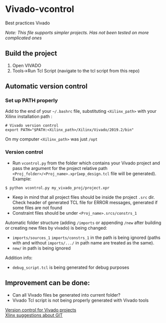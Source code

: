 # Vivado-vcontrol
Best practices Vivado

*Note: This file supports simpler projects. Has not been tested on more complicated ones*
## Build the project

1. Open VIVADO
2. Tools->Run Tcl Script (navigate to the tcl script from this repo)

## Automatic version control

### Set up PATH properly

Add to the end of your `~/.bashrc` file, substituting `<Xilinx_path>` with your
Xilinx installation path :

```
# Vivado version control
export PATH="$PATH:<Xilinx_path>/Xilinx/Vivado/2019.2/bin"
```

On my computer `<Xilinx_path>` was just `/opt`

### Version control

-   Run `vcontrol.py` from the folder which contains your Vivado project and pass the argument for the project relative path `<Proj_folder>/<Proj_name>.xpr`(`aep_design.tcl` file will be generated). Example:
```
$ python vcontrol.py my_vivado_proj/project.xpr
```
-   Keep in mind that all project files should be inside the project `.src` dir. Check header of generated TCL file for ERROR messages, generated if some files are not found
-   Constraint files should be under `<Proj_name>.srcs/constrs_1`


Automatic folder structure (adding `/imports` or appending `/new` after building or creating new files by vivado) is being changed:
-   `imports/sources_1` `imports/constrs_1` in the path is being ignored (paths with and without `imports/.../` in path name are treated as the same).
-   `new/` in path is being ignored

Addition info:
-   `debug_script.tcl` is being generated for debug purposes

## Improvement can be done:

-   Can all Vivado files be generated into current folder?
-   Vivado Tcl script is not being properly generated with Vivado tools  

[Version control for Vivado
projects](http://www.fpgadeveloper.com/2014/08/version-control-for-vivado-projects.html)  
[Xlinx suggestions about
GIT](https://www.xilinx.com/support/documentation/application_notes/xapp1165.pdf)
